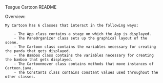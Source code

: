 Teague Cartoon README

Overview:

    My Cartoon has 6 classes that interact in the following ways:

        - The App class contains a stage on which the App is displayed.
        - The PaneOrganizer class sets up the graphical layout of the scene.
        - The Cartoon class contains the variables necessary for creating the panda that gets displayed.
        - The Bamboo class contains the variables necessary for creating the bamboo that gets displayed.
        - The Cartoonmover class contains methods that move instances of Cartoon.java.
        - The Constants class contains constant values used throughout the other classes.

